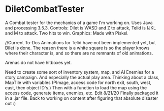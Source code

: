 # DiletCombatTester
A Combat tester for the mechanics of a game I'm working on. Uses Java and processing 3.5.3. 
Controls: Dilet is WASD and Z to attack, Telid is IJKL and M to attack. Two hits to win.
Graphics: Made with Piskel. 

//Current To-Dos
Animations for Telid have not been implemented yet, but Dilet is done. The reason there 
is a white square is so the player knows where their character is, and so there are no 
remnants of old animations.

Arenas do not have hitboxes yet.

Need to create some sort of inventory system, map, and AI Enemies for a story campaign. 
And especially the actual play area. Thinking about a class, MapTile with variables 
(PImage, access code for north exit, south, west, east, then object ID's.) Then with
a function to load the map using the access code, generate items, enemies, etc.
Edit 8/21/20 Finally packaged it in a .jar file. Back to working on content after figuring that absolute disaster out :)
